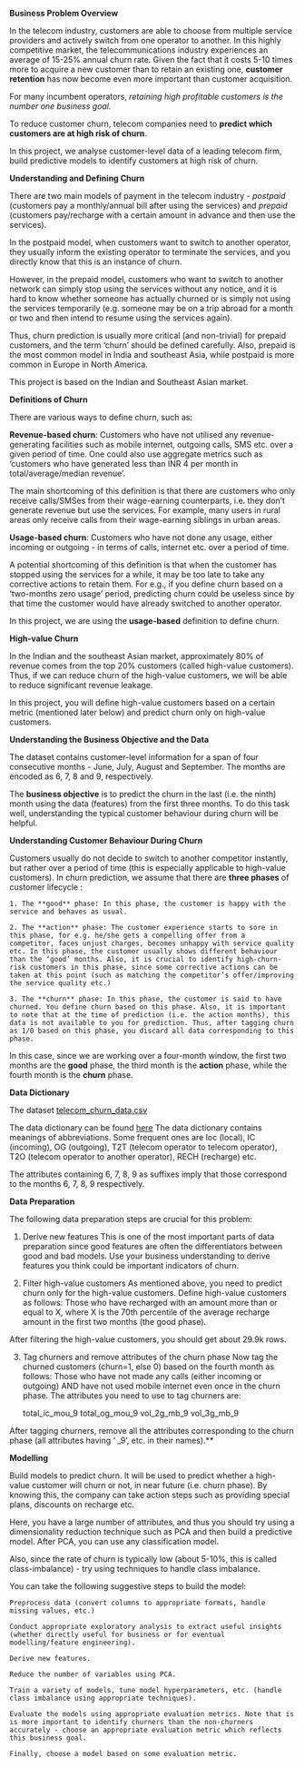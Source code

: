
**Business Problem Overview**

In the telecom industry, customers are able to choose from multiple service providers and actively switch from one operator to another. In this highly competitive market, the telecommunications industry experiences an average of 15-25% annual churn rate. Given the fact that it costs 5-10 times more to acquire a new customer than to retain an existing one, **customer retention** has now become even more important than customer acquisition.

For many incumbent operators, *retaining high profitable customers is the number one business goal.*

To reduce customer churn, telecom companies need to **predict which customers are at high risk of churn**.

In this project, we analyse customer-level data of a leading telecom firm, build predictive models to identify customers at high risk of churn.

**Understanding and Defining Churn**

There are two main models of payment in the telecom industry - *postpaid* (customers pay a monthly/annual bill after using the services) and *prepaid* (customers pay/recharge with a certain amount in advance and then use the services).

In the postpaid model, when customers want to switch to another operator, they usually inform the existing operator to terminate the services, and you directly know that this is an instance of churn.

However, in the prepaid model, customers who want to switch to another network can simply stop using the services without any notice, and it is hard to know whether someone has actually churned or is simply not using the services temporarily (e.g. someone may be on a trip abroad for a month or two and then intend to resume using the services again).

Thus, churn prediction is usually more critical (and non-trivial) for prepaid customers, and the term ‘churn’ should be defined carefully.  Also, prepaid is the most common model in India and southeast Asia, while postpaid is more common in Europe in North America.

This project is based on the Indian and Southeast Asian market.


**Definitions of Churn**

There are various ways to define churn, such as:

**Revenue-based churn**: Customers who have not utilised any revenue-generating facilities such as mobile internet, outgoing calls, SMS etc. over a given period of time. One could also use aggregate metrics such as ‘customers who have generated less than INR 4 per month in total/average/median revenue’.

The main shortcoming of this definition is that there are customers who only receive calls/SMSes from their wage-earning counterparts, i.e. they don’t generate revenue but use the services. For example, many users in rural areas only receive calls from their wage-earning siblings in urban areas.

**Usage-based churn**: Customers who have not done any usage, either incoming or outgoing - in terms of calls, internet etc. over a period of time.

A potential shortcoming of this definition is that when the customer has stopped using the services for a while, it may be too late to take any corrective actions to retain them. For e.g., if you define churn based on a ‘two-months zero usage’ period, predicting churn could be useless since by that time the customer would have already switched to another operator.

In this project, we are using the **usage-based** definition to define churn.

**High-value Churn**

In the Indian and the southeast Asian market, approximately 80% of revenue comes from the top 20% customers (called high-value customers). Thus, if we can reduce churn of the high-value customers, we will be able to reduce significant revenue leakage.

In this project, you will define high-value customers based on a certain metric (mentioned later below) and predict churn only on high-value customers.

**Understanding the Business Objective and the Data**

The dataset contains customer-level information for a span of four consecutive months - June, July, August and September. The months are encoded as 6, 7, 8 and 9, respectively. 


The **business objective** is to predict the churn in the last (i.e. the ninth) month using the data (features) from the first three months. To do this task well, understanding the typical customer behaviour during churn will be helpful.


**Understanding Customer Behaviour During Churn**

Customers usually do not decide to switch to another competitor instantly, but rather over a period of time (this is especially applicable to high-value customers). In churn prediction, we assume that there are **three phases** of customer lifecycle :


    1. The **good** phase: In this phase, the customer is happy with the service and behaves as usual.

    2. The **action** phase: The customer experience starts to sore in this phase, for e.g. he/she gets a compelling offer from a  competitor, faces unjust charges, becomes unhappy with service quality etc. In this phase, the customer usually shows different behaviour than the ‘good’ months. Also, it is crucial to identify high-churn-risk customers in this phase, since some corrective actions can be taken at this point (such as matching the competitor’s offer/improving the service quality etc.)

    3. The **churn** phase: In this phase, the customer is said to have churned. You define churn based on this phase. Also, it is important to note that at the time of prediction (i.e. the action months), this data is not available to you for prediction. Thus, after tagging churn as 1/0 based on this phase, you discard all data corresponding to this phase.
    
In this case, since we are working over a four-month window, the first two months are the **good** phase, the third month is the **action** phase, while the fourth month is the **churn** phase.


**Data Dictionary**

The dataset [telecom_churn_data.csv](https://github.com/vish0701/datasci/blob/master/upgrad/telecom-churn/telecom_churn_data.csv)

The data dictionary can be found [here](https://github.com/vish0701/datasci/blob/master/upgrad/telecom-churn/Data+Dictionary-+Telecom+Churn+Case+Study.xlsx)
The data dictionary contains meanings of abbreviations. Some frequent ones are loc (local), IC (incoming), OG (outgoing), T2T (telecom operator to telecom operator), T2O (telecom operator to another operator), RECH (recharge) etc.

The attributes containing 6, 7, 8, 9 as suffixes imply that those correspond to the months 6, 7, 8, 9 respectively.


**Data Preparation**

The following data preparation steps are crucial for this problem:

1. Derive new features
This is one of the most important parts of data preparation since good features are often the differentiators between good and bad models. Use your business understanding to derive features you think could be important indicators of churn. 

2. Filter high-value customers
As mentioned above, you need to predict churn only for the high-value customers. Define high-value customers as follows: Those who have recharged with an amount more than or equal to X, where X is the 70th percentile of the average recharge amount in the first two months (the good phase).

After filtering the high-value customers, you should get about 29.9k rows.

3. Tag churners and remove attributes of the churn phase
Now tag the churned customers (churn=1, else 0) based on the fourth month as follows: Those who have not made any calls (either incoming or outgoing) AND have not used mobile internet even once in the churn phase. The attributes you need to use to tag churners are:

    total_ic_mou_9
    total_og_mou_9
    vol_2g_mb_9
    vol_3g_mb_9

After tagging churners, remove all the attributes corresponding to the churn phase (all attributes having ‘ _9’, etc. in their names).**

**Modelling**

Build models to predict churn. It will be used to predict whether a high-value customer will churn or not, in near future (i.e. churn phase). By knowing this, the company can take action steps such as providing special plans, discounts on recharge etc.

Here, you have a large number of attributes, and thus you should try using a dimensionality reduction technique such as PCA and then build a predictive model. After PCA, you can use any classification model.

Also, since the rate of churn is typically low (about 5-10%, this is called class-imbalance) - try using techniques to handle class imbalance. 

You can take the following suggestive steps to build the model:

    Preprocess data (convert columns to appropriate formats, handle missing values, etc.)

    Conduct appropriate exploratory analysis to extract useful insights (whether directly useful for business or for eventual modelling/feature engineering).

    Derive new features.

    Reduce the number of variables using PCA.

    Train a variety of models, tune model hyperparameters, etc. (handle class imbalance using appropriate techniques).

    Evaluate the models using appropriate evaluation metrics. Note that is is more important to identify churners than the non-churners accurately - choose an appropriate evaluation metric which reflects this business goal.

    Finally, choose a model based on some evaluation metric.

